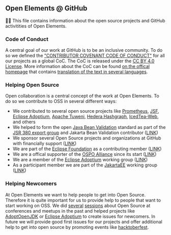 ## Open Elements @ GitHub

🙋‍♀️ This file contains information about the open source projects and GitHub activitities of Open Elements.

### Code of Conduct

A central goal of our work at GitHub is to be an inclusive community. To do so we defined the ["CONTRIBUTOR COVENANT CODE OF CONDUCT"](https://github.com/OpenElements/.github/blob/main/CODE_OF_CONDUCT.md) for all our projects as a global CoC. The CoC is released under the [CC BY 4.0 License](https://github.com/EthicalSource/contributor_covenant/blob/release/LICENSE.md). More information about the CoC can be found [on the offical homepage](https://www.contributor-covenant.org) that contains [translation of the text in several languages](https://www.contributor-covenant.org/translations/).

### Helping Open Source

Open collaboration is a central concept of the work at Open Elements. To do so we contribute to OSS in several different ways:
- We contributed to several open source projects like [Prometheus](https://github.com/prometheus/client_java), [JSF](https://github.com/jakartaee/faces), [Eclipse Adoptium](https://github.com/adoptium/adoptium), [Apache Tuweni](https://github.com/apache/incubator-tuweni), [Hedera Hashgraph](https://github.com/hashgraph/hedera-services), [IcedTea-Web](https://github.com/AdoptOpenJDK/IcedTea-Web), and others
- We helped to form the open [Java Bean Validation](https://beanvalidation.org) standard as part of the [JSR 380 export group](https://jcp.org/en/jsr/detail?id=380) and Jakarta Bean Validation contributor ([LINK](https://projects.eclipse.org/projects/ee4j.bean-validation))
- We sponsor several Open Source projects and organizations at GitHub with financially support ([LINK](https://github.com/orgs/OpenElements/sponsoring))
- We are part of the [Eclipse Foundation](https://www.eclipse.org) as a contributing member ([LINK](https://www.eclipse.org/membership/showMember.php?member_id=1600))
- We are a offical supporter of the [OSPO Alliance](https://ospo.zone) since its start ([LINK](http://ospo.zone/membership/))
- We are a member of the [Eclipse Adoptium](https://adoptium.net) working group ([LINK](https://adoptium.net/de/members/))
- As a participant member we are part of the [JakartaEE](https://jakarta.ee) working group ([LINK](https://jakarta.ee/membership/members/))

### Helping Newcomers

At Open Elements we want to help people to get into Open Source. Therefore it is quite important for us to provide help to people that want to start working on OSS. We did [several](https://www.youtube.com/watch?v=74AiufFGVug) [sessions](https://www.youtube.com/watch?v=r0UPHHsgOHg) about Open Source at conferences and meetups in the past and helped projects like [AdoptOpenJDK](https://github.com/AdoptOpenJDK) or [Eclipse Adoptium](https://github.com/adoptium) to create issues for newcomers. In future we will provide good first issues for our projects and offer additional help to get into open source by promoting events like [hacktoberfest](https://hacktoberfest.com).

